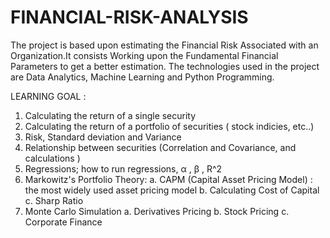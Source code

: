 # FINANCIAL-RISK-ANALYSIS

The project is based upon estimating the Financial Risk Associated with an Organization.It consists Working upon the Fundamental Financial Parameters to get a better estimation. The technologies used in the project are Data Analytics, Machine Learning and Python Programming.

LEARNING GOAL :
1. Calculating the return of a single security
2. Calculating the return of a portfolio of securities ( stock indicies, etc..)
3. Risk, Standard deviation and Variance
4. Relationship between securities (Correlation and Covariance, and calculations )
5. Regressions; how to run regressions,  α ,  β ,  R^2
6. Markowitz's Portfolio Theory: a. CAPM (Capital Asset Pricing Model) : the most widely used asset pricing model b. Calculating Cost of Capital c. Sharp Ratio
7. Monte Carlo Simulation a. Derivatives Pricing b. Stock Pricing c. Corporate Finance
